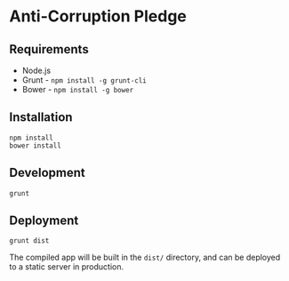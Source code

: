 # Anti-Corruption Pledge

## Requirements

* Node.js
* Grunt - `npm install -g grunt-cli`
* Bower - `npm install -g bower`

## Installation

    npm install
    bower install

## Development

    grunt

## Deployment

    grunt dist

The compiled app will be built in the `dist/` directory, and can be deployed to
a static server in production.
